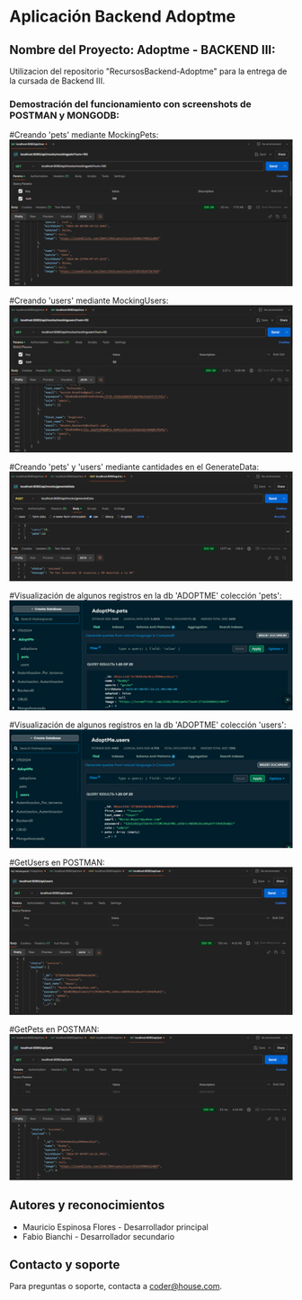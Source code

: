 # Aplicación Backend **Adoptme**

## Nombre del Proyecto: Adoptme - BACKEND III:

Utilizacion del repositorio "RecursosBackend-Adoptme" para la entrega de la cursada de Backend III.

### Demostración del funcionamiento con screenshots de POSTMAN y MONGODB:

#Creando 'pets' mediante MockingPets:
![MockingPets](./src/public/img/mockingpets.png)

#Creando 'users' mediante MockingUsers:
![MockingUsers](./src/public/img/mockingusers.png)

#Creando 'pets' y 'users' mediante cantidades en el GenerateData:
![GenerateData](./src/public/img/generateData.png)

#Visualización de algunos registros en la db 'ADOPTME' colección 'pets':
![PetsDB](./src/public/img/petsDB.png)

#Visualización de algunos registros en la db 'ADOPTME' colección 'users':
![UsersDB](./src/public/img/usersDB.png)

#GetUsers en POSTMAN:
![GetUsers](./src/public/img/getUsers.png)

#GetPets en POSTMAN:
![GetPets](./src/public/img/getPets.png)

## Autores y reconocimientos
* Mauricio Espinosa Flores - Desarrollador principal
* Fabio Bianchi - Desarrollador secundario

## Contacto y soporte
Para preguntas o soporte, contacta a coder@house.com.

